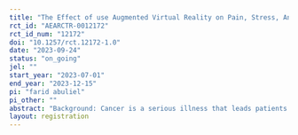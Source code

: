 ```yaml
---
title: "The Effect of use Augmented Virtual Reality on Pain, Stress, Anxiety, and Self-Efficacy among Adult Cancer Patients undergoing Chemotherapy in the West Bank"
rct_id: "AEARCTR-0012172"
rct_id_num: "12172"
doi: "10.1257/rct.12172-1.0"
date: "2023-09-24"
status: "on_going"
jel: ""
start_year: "2023-07-01"
end_year: "2023-12-15"
pi: "farid abuliel"
pi_other: ""
abstract: "Background: Cancer is a serious illness that leads patients to be involved in emotional and psychological distress (Linden et al., 2012). Cancer management can have a significant impact on a patient's daily functioning and quality of life, leading to added stress and further deterioration in their mental health (Rhoten et al., 2013; Taghian et al., 2014 “Chemotherapy refers to the use of any drug to treat any disease. But to most people, the word chemotherapy (or "chemo") means drugs used for cancer treatment.).Aim of the study: The main purpose of this study will be to examine the effect of Augmented Virtual Reality (AVR) on pain, stress, anxiety, and self-efficacy among adult cancer patients undergoing chemotherapy sessions in the West Bank hospitals in Palestine. Method: The design will be randomized control trial RCT design including a pretest and posttest to find a cause-and-effect association between an independent and dependent variable with 150 participants. . The participants will divided into two groups, the intervention group, which receives augmented virtual reality therapy, and the control group, which receives standard treatment. The study will use a pretest and posttest design to assess the effect of augmented virtual reality therapy on psychological outcomes, including stress, anxiety, pain, and self-efficacy. By comparing the psychological outcomes of the two groups, the study will be able to determine the effect of augmented virtual reality therapy on these outcomes and provide insights into its effectiveness as a therapeutic intervention. "
layout: registration
---
```


